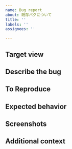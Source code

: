 ```yaml
---
name: Bug report
about: 既存バグについて
title: ''
labels: ''
assignees: ''

---
```


## Target view
<!-- 対象画面 -->

## Describe the bug
<!-- バグ内容 -->

## To Reproduce
<!-- バグ再現手順:
Steps to reproduce the behavior:
1. Go to '...'
2. Click on '....'
3. Scroll down to '....'
4. See error -->

## Expected behavior
<!-- 期待値 -->

## Screenshots
<!-- スクショ等 -->

## Additional context
<!-- 備考 -->